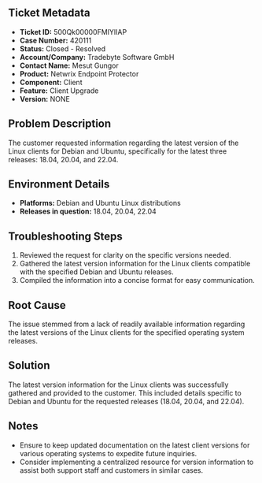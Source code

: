 ## Ticket Metadata
- **Ticket ID:** 500Qk00000FMIYlIAP
- **Case Number:** 420111
- **Status:** Closed - Resolved
- **Account/Company:** Tradebyte Software GmbH
- **Contact Name:** Mesut Gungor
- **Product:** Netwrix Endpoint Protector
- **Component:** Client
- **Feature:** Client Upgrade
- **Version:** NONE

## Problem Description
The customer requested information regarding the latest version of the Linux clients for Debian and Ubuntu, specifically for the latest three releases: 18.04, 20.04, and 22.04.

## Environment Details
- **Platforms:** Debian and Ubuntu Linux distributions
- **Releases in question:** 18.04, 20.04, 22.04

## Troubleshooting Steps
1. Reviewed the request for clarity on the specific versions needed.
2. Gathered the latest version information for the Linux clients compatible with the specified Debian and Ubuntu releases.
3. Compiled the information into a concise format for easy communication.

## Root Cause
The issue stemmed from a lack of readily available information regarding the latest versions of the Linux clients for the specified operating system releases.

## Solution
The latest version information for the Linux clients was successfully gathered and provided to the customer. This included details specific to Debian and Ubuntu for the requested releases (18.04, 20.04, and 22.04).

## Notes
- Ensure to keep updated documentation on the latest client versions for various operating systems to expedite future inquiries.
- Consider implementing a centralized resource for version information to assist both support staff and customers in similar cases.
